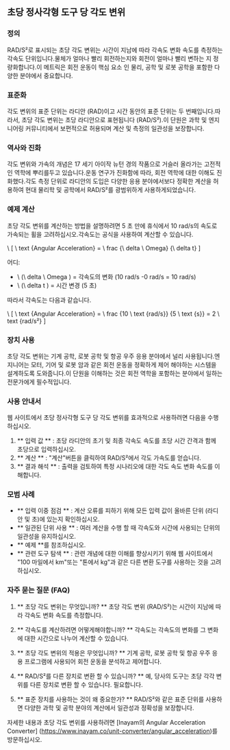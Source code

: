 ## 초당 정사각형 도구 당 각도 변위

### 정의
RAD/S²로 표시되는 초당 각도 변위는 시간이 지남에 따라 각속도 변화 속도를 측정하는 각속도 단위입니다.물체가 얼마나 빨리 회전하는지와 회전이 얼마나 빨리 변하는 지 정량화합니다.이 메트릭은 회전 운동이 핵심 요소 인 물리, 공학 및 로봇 공학을 포함한 다양한 분야에서 중요합니다.

### 표준화
각도 변위의 표준 단위는 라디안 (RAD)이고 시간 동안의 표준 단위는 두 번째입니다.따라서, 초당 각도 변위는 초당 라디안으로 표현됩니다 (RAD/S²).이 단원은 과학 및 엔지니어링 커뮤니티에서 보편적으로 허용되며 계산 및 측정의 일관성을 보장합니다.

### 역사와 진화
각도 변위와 가속의 개념은 17 세기 아이작 뉴턴 경의 작품으로 거슬러 올라가는 고전적인 역학에 뿌리를두고 있습니다.운동 연구가 진화함에 따라, 회전 역학에 대한 이해도 진화했다.각도 측정 단위로 라디안의 도입은 다양한 응용 분야에서보다 정확한 계산을 허용하여 현대 물리학 및 공학에서 RAD/S²를 광범위하게 사용하게되었습니다.

### 예제 계산
초당 각도 변위를 계산하는 방법을 설명하려면 5 초 만에 휴식에서 10 rad/s의 속도로 가속되는 휠을 고려하십시오.각속도는 공식을 사용하여 계산할 수 있습니다.

\ [
\ text {Angular Acceleration} = \ frac {\ delta \ Omega} {\ delta t}
\]

어디:
- \ (\ delta \ Omega \) = 각속도의 변화 (10 rad/s -0 rad/s = 10 rad/s)
- \ (\ delta t \) = 시간 변경 (5 초)

따라서 각속도는 다음과 같습니다.

\ [
\ text {Angular Acceleration} = \ frac {10 \ text {rad/s}} {5 \ text {s}} = 2 \ text {rad/s²}
\]

### 장치 사용
초당 각도 변위는 기계 공학, 로봇 공학 및 항공 우주 응용 분야에서 널리 사용됩니다.엔지니어는 모터, 기어 및 로봇 암과 같은 회전 운동을 정확하게 제어 해야하는 시스템을 설계하도록 도와줍니다.이 단원을 이해하는 것은 회전 역학을 포함하는 분야에서 일하는 전문가에게 필수적입니다.

### 사용 안내서
웹 사이트에서 초당 정사각형 도구 당 각도 변위를 효과적으로 사용하려면 다음을 수행하십시오.

1. ** 입력 값 ** : 초당 라디안의 초기 및 최종 각속도 속도를 초당 시간 간격과 함께 초당으로 입력하십시오.
2. ** 계산 ** : "계산"버튼을 클릭하여 RAD/S²에서 각도 가속도를 얻습니다.
3. ** 결과 해석 ** : 출력을 검토하여 특정 시나리오에 대한 각도 속도 변화 속도를 이해합니다.

### 모범 사례
- ** 입력 이중 점검 ** : 계산 오류를 피하기 위해 모든 입력 값이 올바른 단위 (라디안 및 초)에 있는지 확인하십시오.
- ** 일관된 단위 사용 ** : 여러 계산을 수행 할 때 각속도와 시간에 사용되는 단위의 일관성을 유지하십시오.
- ** 예제 **를 참조하십시오.
- ** 관련 도구 탐색 ** : 관련 개념에 대한 이해를 향상시키기 위해 웹 사이트에서 "100 마일에서 km"또는 "톤에서 kg"과 같은 다른 변환 도구를 사용하는 것을 고려하십시오.

### 자주 묻는 질문 (FAQ)

1. ** 초당 각도 변위는 무엇입니까? **
초당 각도 변위 (RAD/S²)는 시간이 지남에 따라 각속도 변화 속도를 측정합니다.

2. ** 각속도를 계산하려면 어떻게해야합니까? **
각속도는 각속도의 변화를 그 변화에 대한 시간으로 나누어 계산할 수 있습니다.

3. ** 초당 각도 변위의 적용은 무엇입니까? **
기계 공학, 로봇 공학 및 항공 우주 응용 프로그램에 사용되어 회전 운동을 분석하고 제어합니다.

4. ** RAD/S²를 다른 장치로 변환 할 수 있습니까? **
예, 당사의 도구는 초당 각각 변위를 다른 장치로 변환 할 수 있습니다. 필요합니다.

5. ** 표준 장치를 사용하는 것이 왜 중요한가? **
RAD/S²와 같은 표준 단위를 사용하면 다양한 과학 및 공학 분야의 계산에서 일관성과 정확성을 보장합니다.

자세한 내용과 초당 각도 변위를 사용하려면 [Inayam의 Angular Acceleration Converter] (https://www.inayam.co/unit-converter/angular_acceleration)를 방문하십시오.